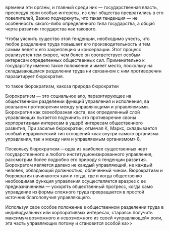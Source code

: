 времени эти органы, и главный среди них — государственная власть, преследуя свои особые интересы, из слуг общества превратились в его повелителей, Важно подчеркнуть, что такая тенденция — не особенность какого-либо определенного тила государства, а общая черта развития государства как такового.

Чтобы уяснить существо этой тенденции, необходимо учесть, что любое разделение труда повышает его производительность и тем самым ведет к его закреплецию и консервации. Этот процесс реализуется тем скорее, чем более он соответствует особым интересам определенных общественных сил. Применительно к государству именно такое положение и имеет место, поскольку на складывающемся разделении труда ни связанном с ним противоречин паразитирует бюрократия.

то такое бюрократизм, какоза природа бюрократии

Бюрократизм — это социальное ало, паразитирующее на общественном разделении функций управления и исполнения, ва реальном противоречии между управляющими и управляемыми. Бюрократия как своеобразная каста, как определенный слой управляющих пытается подчинить это противоречие своны корпоратизным интересам в ущерб интересам общественного развития, При засилье бюрократии, отмечал К, Маркс, складывается особый иерархический тип отношений «как внутри самого организма управления, так н между ним и управляемым организмом» 8,

Поскольку бюрократизм —одва из наиболее существенных черт государственного и любого институционизированного управления, рассмотрим более подробно его природу я тенденции развития. Бюрократом является далеко не каждый управляющий, не каждый человек, обладающий должностью, облеченный чином. Вюрократизм и бюрократия начинаются хам и тогда, где и когда общественко необходимая функция управления осуществляется вразрез с ее предназначением — ускорять общественный прогресс, когда само управдение из формы сложного труда превращается в простой источник благополучия управляющего.

Используя свое особое положение в общественном разделении труда в индивидуальных или корпоративвых интересах, стараясь получить максимум возможного и невозможного из своей «управляющей» роли, эта часть управляющих потому и становится особой ка>>
